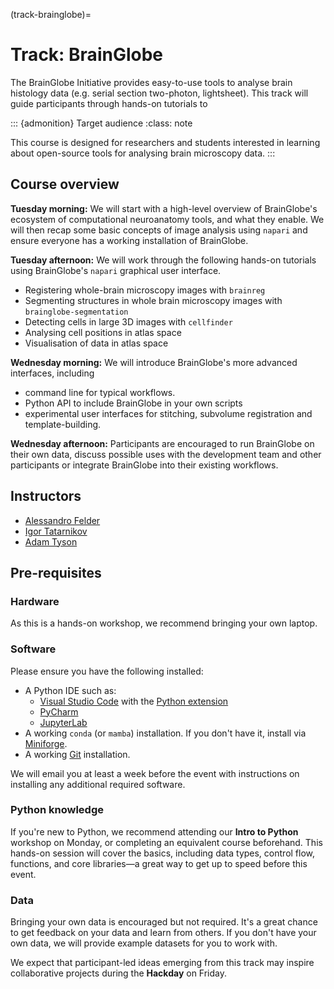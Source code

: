 (track-brainglobe)=
# Track: BrainGlobe

The BrainGlobe Initiative provides easy-to-use tools to analyse brain histology data (e.g. serial section two-photon, lightsheet).
This track will guide participants through hands-on tutorials to

::: {admonition} Target audience
:class: note

This course is designed for researchers and students interested in learning about open-source tools for analysing brain microscopy data.
:::

## Course overview

__Tuesday morning:__
We will start with a high-level overview of BrainGlobe's ecosystem of computational neuroanatomy tools, and what they enable.
We will then recap some basic concepts of image analysis using `napari` and ensure everyone has a working installation of BrainGlobe.

__Tuesday afternoon:__
We will work through the following hands-on tutorials using BrainGlobe's `napari` graphical user interface.
- Registering whole-brain microscopy images with `brainreg`
- Segmenting structures in whole brain microscopy images with `brainglobe-segmentation`
- Detecting cells in large 3D images with `cellfinder`
- Analysing cell positions in atlas space
- Visualisation of data in atlas space

__Wednesday morning:__
We will introduce BrainGlobe's more advanced interfaces, including 
- command line for typical workflows.
- Python API to include BrainGlobe in your own scripts
- experimental user interfaces for stitching, subvolume registration and template-building.

__Wednesday afternoon:__
Participants are encouraged to run BrainGlobe on their own data, discuss possible uses with the development team and other participants or integrate BrainGlobe into their existing workflows.

## Instructors
- [Alessandro Felder](https://github.com/alessandrofelder)
- [Igor Tatarnikov](https://github.com/IgorTatarnikov)
- [Adam Tyson](https://github.com/adamltyson)

## Pre-requisites

### Hardware
As this is a hands-on workshop, we recommend bringing your own laptop.

### Software
Please ensure you have the following installed:
- A Python IDE such as:
  - [Visual Studio Code](https://code.visualstudio.com/) with the [Python extension](https://marketplace.visualstudio.com/items?itemName=ms-python.python)
  - [PyCharm](https://www.jetbrains.com/pycharm/)
  - [JupyterLab](https://jupyter.org/install)
- A working `conda` (or `mamba`) installation. If you don't have it, install via [Miniforge](https://github.com/conda-forge/miniforge).
- A working [Git](https://git-scm.com/) installation.

We will email you at least a week before the event with instructions on installing any additional required software.

### Python knowledge
If you're new to Python, we recommend attending our __Intro to Python__ workshop on Monday, or completing an equivalent course beforehand.
This hands-on session will cover the basics, including data types, control flow, functions, and core libraries—a great way to get up to speed before this event.

### Data
Bringing your own data is encouraged but not required.
It's a great chance to get feedback on your data and learn from others.
If you don't have your own data, we will provide example datasets for you to work with.

We expect that participant-led ideas emerging from this track may inspire collaborative projects during the __Hackday__ on Friday.